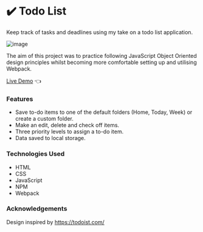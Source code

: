 # ✔️ Todo List

Keep track of tasks and deadlines using my take on a todo list application.

![image](https://github.com/Elliot-Akande/todo-list/assets/92980481/b2f53b87-7fe9-4535-802d-cd449617095f)


The aim of this project was to practice following JavaScript Object Oriented design principles whilst becoming more comfortable setting up and utilising Webpack.

[Live Demo](https://elliot-akande.github.io/todo-list/) :point_left:

### Features

- Save to-do items to one of the default folders (Home, Today, Week) or create a custom folder.
- Make an edit, delete and check off items.
- Three priority levels to assign a to-do item.
- Data saved to local storage.

### Technologies Used

- HTML
- CSS
- JavaScript
- NPM
- Webpack

### Acknowledgements

Design inspired by https://todoist.com/

